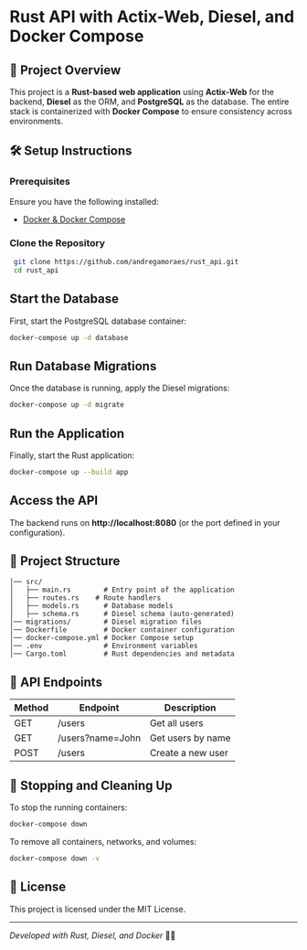 # Rust API with Actix-Web, Diesel, and Docker Compose

## 📌 Project Overview
This project is a **Rust-based web application** using **Actix-Web** for the backend, **Diesel** as the ORM, and **PostgreSQL** as the database. The entire stack is containerized with **Docker Compose** to ensure consistency across environments.

## 🛠️ Setup Instructions

### Prerequisites
Ensure you have the following installed:
- [Docker & Docker Compose](https://docs.docker.com/get-docker/)

### Clone the Repository
```sh
 git clone https://github.com/andregamoraes/rust_api.git
 cd rust_api
```

## Start the Database
First, start the PostgreSQL database container:
```sh
docker-compose up -d database
```

## Run Database Migrations
Once the database is running, apply the Diesel migrations:
```sh
docker-compose up -d migrate
```

## Run the Application
Finally, start the Rust application:
```sh
docker-compose up --build app
```

## Access the API
The backend runs on **http://localhost:8080** (or the port defined in your configuration).

## 📂 Project Structure
```
│── src/
│   ├── main.rs        # Entry point of the application
│   ├── routes.rs    # Route handlers
│   ├── models.rs      # Database models
│   ├── schema.rs      # Diesel schema (auto-generated)
│── migrations/        # Diesel migration files
│── Dockerfile         # Docker container configuration
│── docker-compose.yml # Docker Compose setup
│── .env               # Environment variables
│── Cargo.toml         # Rust dependencies and metadata
```

## 🚀 API Endpoints
| Method | Endpoint       | Description          |
|--------|--------------|----------------------|
| GET    | /users       | Get all users       |
| GET    | /users?name=John | Get users by name |
| POST   | /users       | Create a new user   |

## 🛑 Stopping and Cleaning Up
To stop the running containers:
```sh
docker-compose down
```

To remove all containers, networks, and volumes:
```sh
docker-compose down -v
```

## 📜 License
This project is licensed under the MIT License.

---
_Developed with Rust, Diesel, and Docker_ 🦀🔥